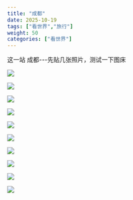 ```yaml
---
title: "成都"
date: 2025-10-19
tags: ["看世界","旅行"]
weight: 50
categories: ["看世界"]
---
```




这一站 成都---先贴几张照片，测试一下图床

![](https://res.cloudinary.com/dmkjmds3v/image/upload/v1760878857/IMG_20250302_114611_gxafeu.jpg)

![](https://res.cloudinary.com/dmkjmds3v/image/upload/v1760878851/IMG_20250301_210532_xcx8w4.jpg)

![](https://res.cloudinary.com/dmkjmds3v/image/upload/v1760878848/IMG_20250301_162807_qwf0iv.jpg)

![](https://res.cloudinary.com/dmkjmds3v/image/upload/v1760878844/IMG_20250301_162152_bkbuhv.jpg)

![](https://res.cloudinary.com/dmkjmds3v/image/upload/v1760878841/IMG_20250301_161007_bmimpy.jpg)

![](https://res.cloudinary.com/dmkjmds3v/image/upload/v1760878841/IMG_20250301_161007_bmimpy.jpg)

![](https://res.cloudinary.com/dmkjmds3v/image/upload/v1760878836/IMG_20250301_152036_ecll1g.jpg)

![](https://res.cloudinary.com/dmkjmds3v/image/upload/v1760878830/IMG_20250301_123026_gnqoag.jpg)

![](https://res.cloudinary.com/dmkjmds3v/image/upload/v1760878827/IMG_20250301_122224_jizop4.jpg)

![](https://res.cloudinary.com/dmkjmds3v/image/upload/v1760878824/IMG_20250301_121931_b55heu.jpg)
